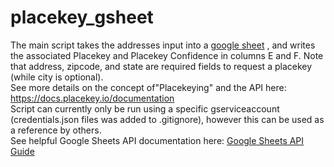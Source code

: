# placekey_gsheet 
The main script takes the addresses input into a [google sheet](https://docs.google.com/spreadsheets/d/10_WYNU6WQ0s0KGgxvEbgcQ-RIb8ggfU4rxK51XKfoNI/edit?gid=0#gid=0) , and writes the associated Placekey and Placekey Confidence in columns E and F. Note that address, zipcode, and state are required fields to request a placekey (while city is optional).  
See more details on the concept of"Placekeying" and the API here: https://docs.placekey.io/documentation  
Script can currently only be run using a specific gserviceaccount (credentials.json files was added to .gitignore), however this can be used as a reference by others.  
See helpful Google Sheets API documentation here: [Google Sheets API Guide ](https://developers.google.com/workspace/sheets/api/guides/values)
